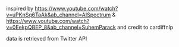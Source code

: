 inspired by 
https://www.youtube.com/watch?v=uPKnSq6TaAk&ab_channel=AISpectrum
&
https://www.youtube.com/watch?v=0EekpQBEP_8&ab_channel=SuhemParack
and credit to cardiffnlp

data is retrieved from Twitter API